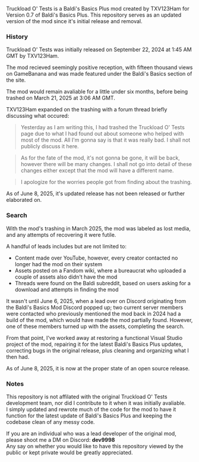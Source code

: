Truckload O' Tests is a Baldi's Basics Plus mod created by TXV123Ham for Version 0.7 of Baldi's Basics Plus. This repository serves as an updated version of the mod since it's initial release and removal.

### History
Truckload O' Tests was initially released on September 22, 2024 at 1:45 AM GMT by TXV123Ham.

The mod recieved seemingly positive reception, with fifteen thousand views on GameBanana and was made featured under the Baldi's Basics section of the site.

The mod would remain avaliable for a little under six months, before being trashed on March 21, 2025 at 3:06 AM GMT.

TXV123Ham expanded on the trashing with a forum thread briefly discussing what occured:

> Yesterday as I am writing this, I had trashed the Truckload O' Tests page due to what I had found out about someone who helped with most of the mod. All I'm gonna say is that it was really bad. I shall not publicly discuss it here.

> As for the fate of the mod, it's not gonna be gone, it will be back, however there will be many changes. I shall not go into detail of these changes either except that the mod will have a different name.

> I apologize for the worries people got from finding about the trashing.

As of June 8, 2025, it's updated release has not been released or further elaborated on.

### Search
With the mod's trashing in March 2025, the mod was labeled as lost media, and any attempts of recovering it were futile.

A handful of leads includes but are not limited to:

- Content made over YouTube, however, every creator contacted no longer had the mod on their system
- Assets posted on a Fandom wiki, where a bureaucrat who uploaded a couple of assets also didn't have the mod
- Threads were found on the Baldi subreddit, based on users asking for a download and attempts in finding the mod

It wasn't until June 6, 2025, when a lead over on Discord originating from the Baldi's Basics Mod Discord popped up; two current server members were contacted who previously mentioned the mod back in 2024 had a build of the mod, which would have made the mod partially found. However, one of these members turned up with the assets, completing the search.

From that point, I've worked away at restoring a functional Visual Studio project of the mod, repairing it for the latest Baldi's Basics Plus updates, correcting bugs in the original release, plus cleaning and organizing what I then had.

As of June 8, 2025, it is now at the proper state of an open source release.

### Notes
This repository is not affilated with the original Truckload O' Tests development team, nor did I contribute to it when it was initially avaliable.<br>
I simply updated and rewrote much of the code for the mod to have it function for the latest update of Baldi's Basics Plus and keeping the codebase clean of any messy code.

If you are an individual who was a lead developer of the original mod, please shoot me a DM on Discord: __dev9998__<br>
Any say on whether you would like to have this repository viewed by the public or kept private would be greatly appreciated.
